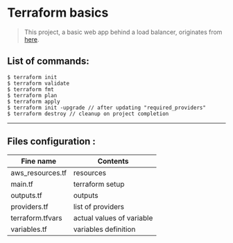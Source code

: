 # Terraform basics 

> This project, a basic web app behind a load balancer, originates from [here](https://github.com/sidpalas/devops-directive-terraform-course "devops directive terraform course").
>
## List of commands:

```
$ terraform init
$ terraform validate
$ terraform fmt
$ terraform plan
$ terraform apply
$ terraform init -upgrade // after updating "required_providers"
$ terraform destroy // cleanup on project completion
```
***
## Files configuration : 

| Fine name | Contents |
| ------------ | ------------- |
| aws_resources.tf | resources |
| main.tf | terraform setup |
| outputs.tf | outputs |
| providers.tf | list of providers |
| terraform.tfvars | actual values of variable |
| variables.tf | variables definition |

